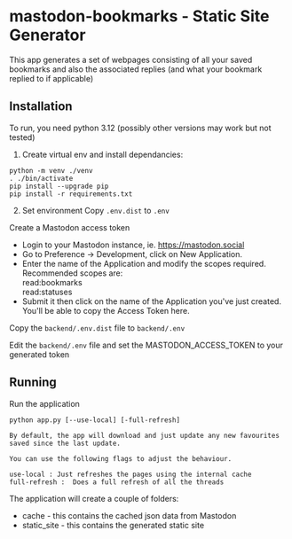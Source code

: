 # mastodon-bookmarks - Static Site Generator

This app generates a set of webpages consisting of all your saved bookmarks and also the associated replies (and what your bookmark replied to if applicable)

## Installation

To run, you need python 3.12 (possibly other versions may work but not tested)

1. Create virtual env and install dependancies:  
```
python -m venv ./venv
. ./bin/activate
pip install --upgrade pip
pip install -r requirements.txt
```

2. Set environment
Copy `.env.dist` to `.env`

Create a Mastodon access token
- Login to your Mastodon instance, ie. https://mastodon.social
- Go to Preference -> Development, click on New Application.
- Enter the name of the Application and modify the scopes required.  
Recommended scopes are:  
read:bookmarks  
read:statuses
- Submit it then click on the name of the Application you've just created.  
You'll be able to copy the Access Token here.

Copy the `backend/.env.dist` file to `backend/.env`

Edit the `backend/.env` file and set the MASTODON_ACCESS_TOKEN to your generated token

## Running

Run the application
```
python app.py [--use-local] [-full-refresh]

By default, the app will download and just update any new favourites saved since the last update.

You can use the following flags to adjust the behaviour.

use-local : Just refreshes the pages using the internal cache
full-refresh :  Does a full refresh of all the threads
```

The application will create a couple of folders: 
- cache - this contains the cached json data from Mastodon
- static_site - this contains the generated static site

